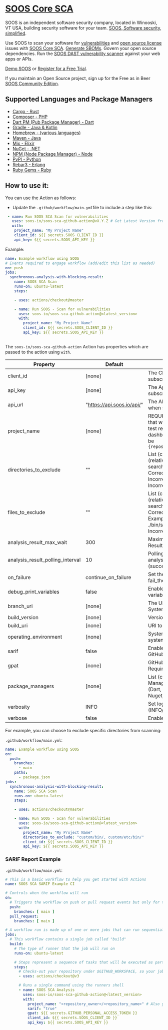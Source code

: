 # [SOOS Core SCA](https://soos.io/sca-product)

SOOS is an independent software security company, located in Winooski, VT USA, building security software for your team. [SOOS, Software security, simplified](https://soos.io).

Use SOOS to scan your software for [vulnerabilities](https://app.soos.io/research/vulnerabilities) and [open source license](https://app.soos.io/research/licenses) issues with [SOOS Core SCA](https://soos.io/sca-product). [Generate SBOMs](https://kb.soos.io/help/generating-a-software-bill-of-materials-sbom). Govern your open source dependencies. Run the [SOOS DAST vulnerability scanner](https://soos.io/dast-product) against your web apps or APIs.

[Demo SOOS](https://app.soos.io/demo) or [Register for a Free Trial](https://app.soos.io/register).

If you maintain an Open Source project, sign up for the Free as in Beer [SOOS Community Edition](https://soos.io/products/community-edition).

## Supported Languages and Package Managers

* [Cargo - Rust](https://doc.rust-lang.org/cargo/)
* [Composer - PHP](https://maven.apache.org/)
* [Dart PM (Pub Package Manager) - Dart](https://pub.dev/)
* [Gradle - Java & Kotlin](https://gradle.org/)
* [Homebrew - (various languages)](https://brew.sh/)
* [Maven - Java](https://maven.apache.org/)
* [Mix - Elixir](https://hexdocs.pm/mix/Mix.html)
* [NuGet - .NET](https://www.nuget.org/)
* [NPM (Node Package Manager) - Node](https://www.npmjs.com/)
* [PyPI - Python](https://pypi.org/)
* [Rebar3 - Erlang](https://rebar3.readme.io/docs/getting-started)
* [Ruby Gems - Ruby](https://rubygems.org/)

## How to use it:

You can use the Action as follows:

- Update the `.github/workflow/main.yml`file to include a step like this:
```yaml
 - name: Run SOOS SCA Scan for vulnerabilities
   uses: soos-io/soos-sca-github-action@vX.Y.Z # Get Latest Version from https://github.com/marketplace/actions/soos-core-sca
   with:
    project_name: "My Project Name"
    client_id: ${{ secrets.SOOS_CLIENT_ID }}
    api_key: ${{ secrets.SOOS_API_KEY }}
```
Example:
```yaml
name: Example workflow using SOOS
# Events required to engage workflow (add/edit this list as needed)
on: push
jobs:
  synchronous-analysis-with-blocking-result:
    name: SOOS SCA Scan
    runs-on: ubuntu-latest
    steps:

    - uses: actions/checkout@master

    - name: Run SOOS - Scan for vulnerabilities
      uses: soos-io/soos-sca-github-action@<latest_version>
      with:
        project_name: "My Project Name"
        client_id: ${{ secrets.SOOS_CLIENT_ID }}
        api_key: ${{ secrets.SOOS_API_KEY }}
        
```

The `soos-io/soos-sca-github-action` Action has properties which are passed to the action using `with`.

| Property                         | Default                    | Description                                                                                                                                                                                                                                   |
|----------------------------------|----------------------------|-----------------------------------------------------------------------------------------------------------------------------------------------------------------------------------------------------------------------------------------------|
| client_id                         | [none] | The Client Id provided to you when subscribing to SOOS services.                                                                                                                                                                           |
| api_key                         | [none] | The Api Key provided to you when subscribing to SOOS services.                                                                                                                                                                           |
| api_url                         | "https://api.soos.io/api/" | The API BASE URI provided to you when subscribing to SOOS services.                                                                                                                                                                           |
| project_name                     | [none]                     | REQUIRED. A custom project name that will present itself as a collection of test results within your soos.io dashboard. For SARIF Report, it should be `{repository_owner}/{repository_name}`                                                 |
| directories_to_exclude           | ""                         | List (comma separated) of directories (relative to ./) to exclude from the search for manifest files. Example - Correct: bin/start/ ... Example - Incorrect: ./bin/start/ ... Example - Incorrect: /bin/start/'                               |
| files_to_exclude                 | ""                         | List (comma separated) of files (relative to ./) to exclude from the search for manifest files. Example - Correct: bin/start/manifest.txt ... Example - Incorrect: ./bin/start/manifest.txt ... Example - Incorrect: /bin/start/manifest.txt' |
| analysis_result_max_wait         | 300                        | Maximum seconds to wait for Analysis Result before exiting with error.                                                                                                                                                                        |
| analysis_result_polling_interval | 10                         | Polling interval (in seconds) for analysis result completion (success/failure.). Min 10.                                                                                                                                                      |
| on_failure | continue_on_failure                         | Set the On Failure Scan Strategy: fail_the_build, and                                                                                                                                                        |
| debug_print_variables            | false                      | Enables printing of input/environment variables within the docker container.                                                                                                                                                                  |
| branch_uri                       | [none]                     | The URI to the branch from the SCM System                                                                                                                                                                                                     |
| build_version                    | [none]                     | Version of application build artifacts                                                                                                                                                                                                        |
| build_uri                        | [none]                     | URI to CI build info                                                                                                                                                                                                                          |
| operating_environment            | [none]                     | System info regarding operating system, etc.                                                                                                                                                                                                  |
| sarif                            | false                      | Enable Uploading the SARIF Report to GitHub.                                                                                                                                                                                                  |
| gpat                             | [none]                     | GitHub Personal Access Token. Required to upload SARIF Report                                                                                                                                                                                 |
| package_managers                             | [none]                     | List (comma separated) of Package Managers to filter manifest search. (Dart, Erlang, Homebrew, PHP, Java, Nuget, NPM, Python, Ruby, Rust.)                                                                                                                                                                               |
| verbosity                             | INFO                     | Set logging verbosity level value (INFO/DEBUG)                                                                                                                                                                    |
| verbose                             | false                     | Enable verbose logging |

For example, you can choose to exclude specific directories from scanning:

`.github/workflow/main.yml`:
```yaml
name: Example workflow using SOOS
on: 
  push:
    branches: 
      - main 
    paths:
      - package.json
jobs:
  synchronous-analysis-with-blocking-result:
    name: SOOS SCA Scan
    runs-on: ubuntu-latest
    steps:

    - uses: actions/checkout@master

    - name: Run SOOS - Scan for vulnerabilities
      uses: soos-io/soos-sca-github-action@<latest_version>
      with:
        project_name: "My Project Name"
        directories_to_exclude: "custom/bin/, custom/etc/bin/"
        client_id: ${{ secrets.SOOS_CLIENT_ID }}
        api_key: ${{ secrets.SOOS_API_KEY }}
```

### SARIF Report Example

`.github/workflow/main.yml`:
``` yaml
# This is a basic workflow to help you get started with Actions
name: SOOS SCA SARIF Example CI

# Controls when the workflow will run
on:
  # Triggers the workflow on push or pull request events but only for the main branch
  push:
    branches: [ main ]
  pull_request:
    branches: [ main ]

# A workflow run is made up of one or more jobs that can run sequentially or in parallel
jobs:
  # This workflow contains a single job called "build"
  build:
    # The type of runner that the job will run on
    runs-on: ubuntu-latest

    # Steps represent a sequence of tasks that will be executed as part of the job
    steps:
      # Checks-out your repository under $GITHUB_WORKSPACE, so your job can access it
      - uses: actions/checkout@v3

      # Runs a single command using the runners shell
      - name: SOOS SCA Analysis
        uses: soos-io/soos-sca-github-action@<latest_version>
        with:
          project_name: "<repository_owner>/<repository_name>" # Also you can use the var ${{ github.repository }}
          sarif: "true"
          gpat: ${{ secrets.GITHUB_PERSONAL_ACCESS_TOKEN }}
          client_id: ${{ secrets.SOOS_CLIENT_ID }}
          api_key: ${{ secrets.SOOS_API_KEY }}
```
